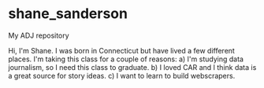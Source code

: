 # shane_sanderson
My ADJ repository

Hi, I'm Shane. I was born in Connecticut but have lived a few different places. 
I'm taking this class for a couple of reasons:
a) I'm studying data journalism, so I need this class to graduate.
b) I loved CAR and I think data is a great source for story ideas.
c) I want to learn to build webscrapers.

